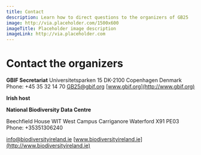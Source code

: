 ```yaml
---
title: Contact
description: Learn how to direct questions to the organizers of GB25
image: http://via.placeholder.com/1500x600
imageTitle: Placeholder image description
imageLink: http://via.placeholder.com
---
```


# Contact the organizers

**GBIF Secretariat**
Universitetsparken 15
DK-2100 Copenhagen
Denmark
Phone: +45 35 32 14 70
[GB25@gbif.org](mailto:GB25@gbif.org)
[www.gbif.org](http://www.gbif.org)

**Irish host**

**National Biodiversity Data Centre**

Beechfield House
WIT West Campus
Carriganore
Waterford
X91 PE03
Phone: +35351306240 

[info@biodiversityireland.ie](mailto:info@biodiversityireland.ie)
[www.biodiversityireland.ie](http://www.biodiversityireland.ie)